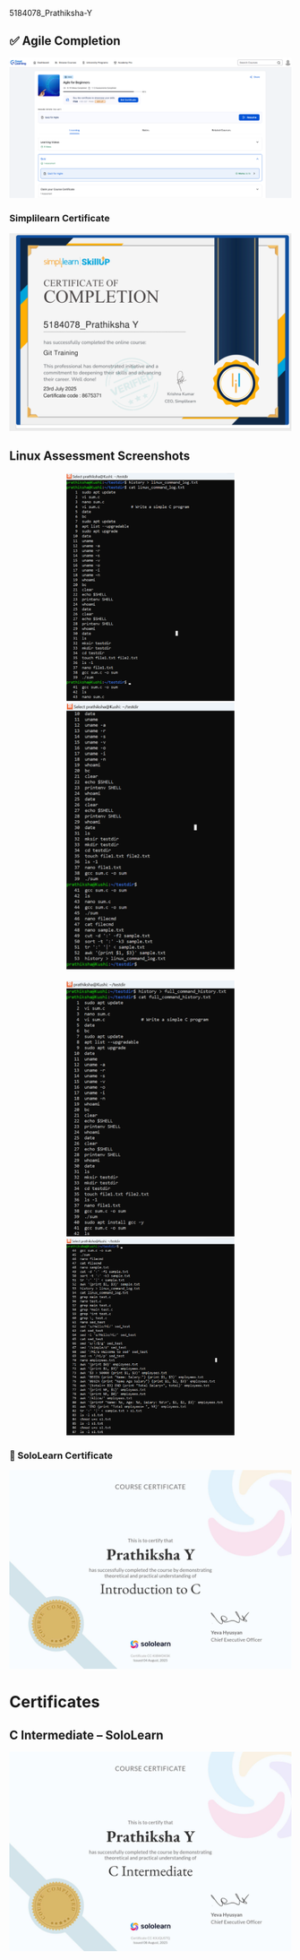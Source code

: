  5184078_Prathiksha-Y
 ## ✅ Agile Completion
![Agile Diagram](Agile.png)
### Simplilearn Certificate

![Simplilearn Certificate](Simplilearn_certificate.png)
<h2>Linux Assessment Screenshots</h2>

<div align="center">
  <img src="LINUX/linux_assesment.png" width="300" />
  <img src="LINUX/linux_assesment2.png" width="300" />
</div>

<br/>

<div align="center">
  <img src="LINUX/linux_assesment3.png" width="300" />
  <img src="LINUX/linux_assesment4.png" width="300" />
</div>

### 📜 SoloLearn Certificate

![Sololearn Certificate](C_completion/Sololearn_certificate.jpg)
# Certificates

## C Intermediate – SoloLearn

![C Intermediate Certificate](C_completion/C_intermediate_sololearn.jpg)

